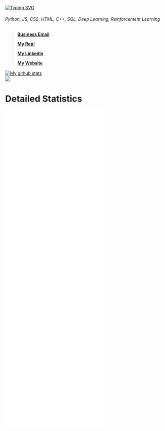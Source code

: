 [![Typing SVG](https://readme-typing-svg.herokuapp.com/?size=35&lines=Hello+There!;I%E2%80%99m+Elstuhn.+)](https://git.io/typing-svg)
###### Python, JS, CSS, HTML, C++, SQL, Deep Learning, Reinforcement Learning

> **[Business Email](mailto:elstuhnofficial@gmail.com)**
> 
> **[My Repl](https://repl.it/@elston1703)**
> 
> **[My LinkedIn](https://www.linkedin.com/in/elston-tan-59a7881ba/)**
> 
> **[My Website](https://website-elston.herokuapp.com)**

<a href="https://github.com/Elstuhn/github-readme-stats">
  <img align="center" src="https://github-readme-stats.vercel.app/api?username=Elstuhn&show_icons=true&include_all_commits=true&theme=material-palenight&count_private=true&custom_title=Elston's%20Statistics&include_all_commits=true" alt="My github stats"/>
</a>
<br>
<a href="https://github.com/Elstuhn/github-readme-stats">
  <img align="center" src="https://github-readme-stats.vercel.app/api/top-langs/?username=Elstuhn&layout=compact&theme=material-palenight&count_private=true" />
</a>

# Detailed Statistics
![Metrics](https://github.com/Elstuhn/Elstuhn/blob/master/github-metrics.svg)
